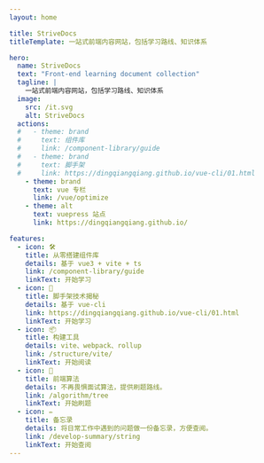 ```yaml
---
layout: home

title: StriveDocs
titleTemplate: 一站式前端内容网站，包括学习路线、知识体系

hero:
  name: StriveDocs
  text: "Front-end learning document collection"
  tagline: |
    一站式前端内容网站，包括学习路线、知识体系
  image:
    src: /it.svg
    alt: StriveDocs
  actions:
  #   - theme: brand
  #     text: 组件库
  #     link: /component-library/guide
  #   - theme: brand
  #     text: 脚手架
  #     link: https://dingqiangqiang.github.io/vue-cli/01.html
    - theme: brand
      text: vue 专栏
      link: /vue/optimize
    - theme: alt
      text: vuepress 站点
      link: https://dingqiangqiang.github.io/

features:
  - icon: 🛠️
    title: 从零搭建组件库
    details: 基于 vue3 + vite + ts
    link: /component-library/guide
    linkText: 开始学习
  - icon: 🔩
    title: 脚手架技术揭秘 
    details: 基于 vue-cli
    link: https://dingqiangqiang.github.io/vue-cli/01.html
    linkText: 开始学习
  - icon: 📦
    title: 构建工具
    details: vite、webpack、rollup
    link: /structure/vite/
    linkText: 开始阅读
  - icon: 📓
    title: 前端算法
    details: 不再畏惧面试算法，提供刷题路线。
    link: /algorithm/tree
    linkText: 开始刷题
  - icon: ✏️
    title: 备忘录
    details: 将日常工作中遇到的问题做一份备忘录，方便查阅。
    link: /develop-summary/string
    linkText: 开始查阅
---
```


<!-- <style>
  :root {
    --vp-home-hero-name-color: transparent;
    --vp-home-hero-name-background: -webkit-linear-gradient(120deg, #bd34fe, #41d1ff);
    --vp-c-brand: hsl(0 85% 57%);
    --vp-c-brand-light: hsl(0 85% 70%);
    --vp-c-brand-lighter: hsl(0 85% 80%);
    --vp-c-brand-dark: hsl(0 85% 57%);
    --vp-c-brand-darker: hsl(0 85% 40%);
    --vp-home-hero-name-color: transparent;
    --vp-home-hero-name-background: -webkit-linear-gradient( 120deg, hsl(0 100% 60%), hsl(15 100% 60%) 35%, hsl(23 96% 62%) 45%, hsl(0 100% 60%) 65%, hsl(358 58% 47%) );
    --vp-home-hero-image-background-image: linear-gradient( -45deg, hsl(0 100% 60% / 80%), hsl(15 100% 60% / 80%) 40%, hsl(23 96% 62% / 80%) 45%, hsl(0 100% 60% / 80%) 60%, hsl(358 58% 47% / 80%) );
    --vp-home-hero-image-filter: blur(40px);
    --vp-c-gray-light-3: #d1d1d1;
    --vp-c-gray-light-5: #f2f2f2;
    --vp-c-gray-dark-2: #484848;
    --vp-c-gray-dark-3: #3a3a3a
  }
</style> -->